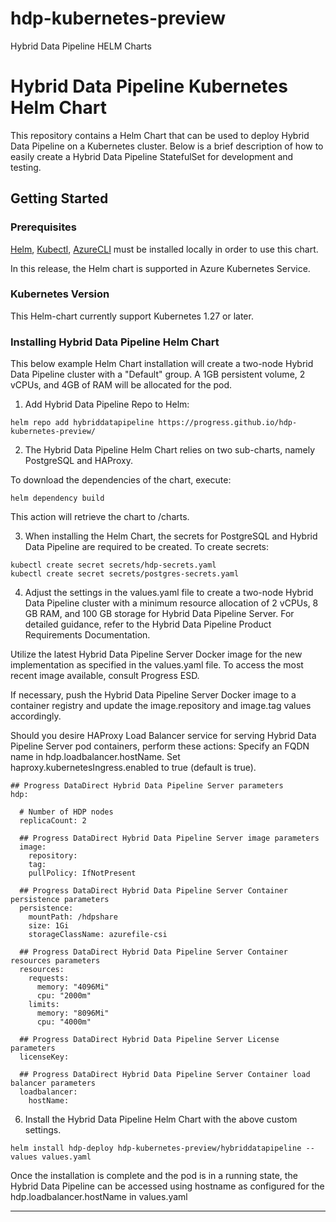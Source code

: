 # hdp-kubernetes-preview
Hybrid Data Pipeline HELM Charts

# Hybrid Data Pipeline Kubernetes Helm Chart

This repository contains a Helm Chart that can be used to deploy Hybrid Data Pipeline on a Kubernetes cluster. Below is a brief description of how to easily create a Hybrid Data Pipeline StatefulSet for development and testing.

## Getting Started

### Prerequisites

[Helm](https://helm.sh/docs/intro/install/), [Kubectl](https://kubernetes.io/docs/tasks/tools/), [AzureCLI](https://learn.microsoft.com/en-us/cli/azure/install-azure-cli) must be installed locally in order to use this chart.

In this release, the Helm chart is supported in Azure Kubernetes Service.

### Kubernetes Version

This Helm-chart currently support Kubernetes 1.27 or later.
 
### Installing Hybrid Data Pipeline Helm Chart

This below example Helm Chart installation will create a two-node Hybrid Data Pipeline cluster with a "Default" group. A 1GB persistent volume, 2 vCPUs, and 4GB of RAM will be allocated for the pod.

1. Add Hybrid Data Pipeline Repo to Helm:
```
helm repo add hybriddatapipeline https://progress.github.io/hdp-kubernetes-preview/
```
2. The Hybrid Data Pipeline Helm Chart relies on two sub-charts, namely PostgreSQL and HAProxy.

To download the dependencies of the chart, execute:
```
helm dependency build
```
This action will retrieve the chart to /charts.

3. When installing the Helm Chart, the secrets for PostgreSQL and Hybrid Data Pipeline are required to be created. To create secrets:
```
kubectl create secret secrets/hdp-secrets.yaml
kubectl create secret secrets/postgres-secrets.yaml
```

4. Adjust the settings in the values.yaml file to create a two-node Hybrid Data Pipeline cluster with a minimum resource allocation of 2 vCPUs, 8 GB RAM, and 100 GB storage for Hybrid Data Pipeline Server. For detailed guidance, refer to the Hybrid Data Pipeline Product Requirements Documentation.

Utilize the latest Hybrid Data Pipeline Server Docker image for the new implementation as specified in the values.yaml file. To access the most recent image available, consult Progress ESD.

If necessary, push the Hybrid Data Pipeline Server Docker image to a container registry and update the image.repository and image.tag values accordingly.

Should you desire HAProxy Load Balancer service for serving Hybrid Data Pipeline Server pod containers, perform these actions:
    Specify an FQDN name in hdp.loadbalancer.hostName.
    Set haproxy.kubernetesIngress.enabled to true (default is true).

```
## Progress DataDirect Hybrid Data Pipeline Server parameters
hdp:

  # Number of HDP nodes
  replicaCount: 2

  ## Progress DataDirect Hybrid Data Pipeline Server image parameters
  image:
    repository: 
    tag: 
    pullPolicy: IfNotPresent
    
  ## Progress DataDirect Hybrid Data Pipeline Server Container persistence parameters
  persistence:    
    mountPath: /hdpshare
    size: 1Gi
    storageClassName: azurefile-csi

  ## Progress DataDirect Hybrid Data Pipeline Server Container resources parameters
  resources:
    requests:
      memory: "4096Mi"
      cpu: "2000m"
    limits:
      memory: "8096Mi"
      cpu: "4000m"

  ## Progress DataDirect Hybrid Data Pipeline Server License parameters
  licenseKey:
  
  ## Progress DataDirect Hybrid Data Pipeline Server Container load balancer parameters
  loadbalancer:
    hostName: 
```
6. Install the Hybrid Data Pipeline Helm Chart with the above custom settings.
```
helm install hdp-deploy hdp-kubernetes-preview/hybriddatapipeline --values values.yaml
```
Once the installation is complete and the pod is in a running state, the Hybrid Data Pipeline can be accessed using hostname as configured for the hdp.loadbalancer.hostName in values.yaml
****
